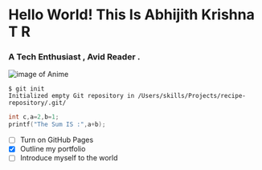 # Hello World! This Is Abhijith Krishna T R
### A Tech Enthusiast , Avid Reader .
![image of Anime](https://octodex.github.com/images/yaktocat.png)
```
$ git init
Initialized empty Git repository in /Users/skills/Projects/recipe-repository/.git/
```
```c
int c,a=2,b=1;
printf("The Sum IS :",a+b);

```
- [ ] Turn on GitHub Pages
- [x] Outline my portfolio
- [ ] Introduce myself to the world
